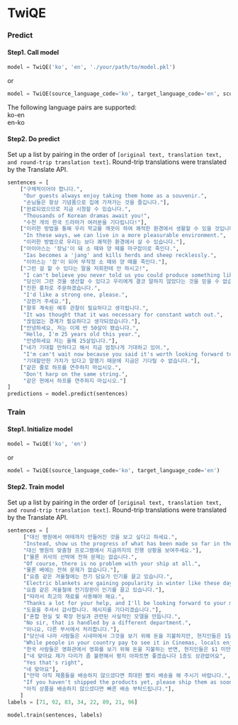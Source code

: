 # TwiQE

### Predict
#### Step1. Call model
```python
model = TwiQE('ko', 'en', './your/path/to/model.pkl')
```
or
```python
model = TwiQE(source_language_code='ko', target_language_code='en', score_model_path='./your/path/to/model.pkl')
```

The following language pairs are supported:  
ko-en  
en-ko

#### Step2. Do predict
Set up a list by pairing in the order of `[original text, translation text, and round-trip translation text]`. 
Round-trip translations were translated by the Translate API.
```python
sentences = [
    ["구체적이어야 합니다.", 
     "Our guests always enjoy taking them home as a souvenir.",
     "손님들은 항상 기념품으로 집에 가져가는 것을 즐깁니다."],
    ["완료되었으므로 지금 시청할 수 있습니다.", 
     "Thousands of Korean dramas await you!",
     "수천 개의 한국 드라마가 여러분을 기다립니다!"],
    ["이러한 방법을 통해 우리 학교를 깨끗이 하여 쾌적한 환경에서 생활할 수 있을 것입니다.",
     "In these ways, we can live in a more pleasurable environment.",
     "이러한 방법으로 우리는 보다 쾌적한 환경에서 살 수 있습니다."],
    ["아이아스는 '장님'이 돼 소 떼와 양 떼를 마구잡이로 죽인다.", 
     "Ias becomes a 'jang' and kills herds and sheep recklessly.",
     "이아스는 '장'이 되어 무작정 소 떼와 양 떼를 죽인다."],
    ["그런 걸 할 수 있다는 말을 저희한테 안 하시고!", 
     "I can't believe you never told us you could produce something like that!",
     "당신이 그런 것을 생산할 수 있다고 우리에게 결코 말하지 않았다는 것을 믿을 수 없습니다!"],
    ["진한 홍차로 주문하겠습니다.", 
     "I'd like a strong one, please.",
     "강한거 주세요."],
    ["향후 계속된 예후 관찰이 필요하다고 생각됩니다.", 
     "It was thought that it was necessary for constant watch out.",
     "끊임없는 경계가 필요하다고 생각되었습니다."],
    ["안녕하세요, 저는 이제 반 50살이 됐습니다.", 
     "Hello, I'm 25 years old this year.",
     "안녕하세요 저는 올해 25살입니다."],
    ["네가 기대할 만하다고 해서 지금 엄청나게 기대하고 있어.", 
     "I'm can't wait now because you said it's worth looking forward to.",
     "기대할만한 가치가 있다고 말했기 때문에 지금은 기다릴 수 없습니다."],
    ["같은 줄로 하프를 연주하지 마십시오.", 
     "Don't harp on the same string.",
     "같은 현에서 하프를 연주하지 마십시오."]
]
predictions = model.predict(sentences)
```


### Train
#### Step1. Initialize model
```python
model = TwiQE('ko', 'en')
```
or
```python
model = TwiQE(source_language_code='ko', target_language_code='en')
```

#### Step2. Train model
Set up a list by pairing in the order of `[original text, translation text, and round-trip translation text]`.
Round-trip translations were translated by the Translate API.
```python
sentences = [
     ["대신 병원에서 여태까지 만들어진 것을 보고 싶다고 하세요.",
     "Instead, show us the progress of what has been made so far in the customized program of the hospital.",
     "대신 병원의 맞춤형 프로그램에서 지금까지의 진행 상황을 보여주세요."],
     ["물론 귀사의 선박에 전혀 문제는 없습니다.",
     "Of course, there is no problem with your ship at all.",
     "물론 배에는 전혀 문제가 없습니다."],
     ["요즘 같은 겨울철에는 전기 담요가 인기를 끌고 있습니다.",
     "Electric blankets are gaining popularity in winter like these days.",
     "요즘 같은 겨울철에 전기장판이 인기를 끌고 있습니다."],
     ["따라서 최고의 재료를 사용해야 해요.",
     "Thanks a lot for your help, and I'll be looking forward to your message.",
     "도움을 주셔서 감사합니다. 메시지를 기다리겠습니다."],
     ["혼합 현실 및 확장 현실과 관련된 사실적인 모델을 만듭니다.",
     "No sir, that is handled by a different department.",
     "아니요, 다른 부서에서 처리합니다."],
     ["당신네 나라 사람들은 시네마에서 그것을 보기 위해 돈을 지불하지만, 현지인들은 1달러도 안 되는 돈으로 그들의 방에서 편안하게 그것을 즐긴다.",
     "While people in your country pay to see it in Cinemas, locals enjoy it at the comfort of their rooms, with less than $1",
     "한국 사람들은 영화관에서 영화를 보기 위해 돈을 지불하는 반면, 현지인들은 $1 미만으로 편안하게 방에서 영화를 즐깁니다."],
     ["네 맞아요 제가 다리가 좀 불편해서 평지 아파트면 좋겠습니다 1층도 상관없어요",
     "Yes that's right",
     "네 맞아요"],
     ["만약 아직 제품들을 배송하지 않으셨다면 최대한 빨리 배송을 해 주시기 바랍니다.",
     "If you haven't shipped the products yet, please ship them as soon as possible.",
     "아직 상품을 배송하지 않으셨다면 빠른 배송 부탁드립니다."],
    ]
labels = [71, 92, 83, 34, 22, 89, 21, 96]

model.train(sentences, labels)
```